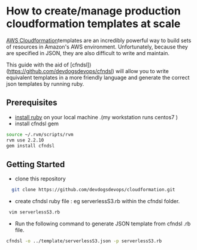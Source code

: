 # How to create/manage production cloudformation templates at scale

[AWS Cloudformation](https://docs.aws.amazon.com/AWSCloudFormation/latest/UserGuide/GettingStarted.html)templates are an incredibly powerful way to build sets of resources in Amazon's AWS environment. Unfortunately, because they are specified in JSON, they are also difficult to write and maintain.

This guide with the aid of [cfndsl])(https://github.com/devdogsdevops/cfndsl) will allow you to write equivalent templates in a more friendly language and generate the correct json templates by running ruby.

## Prerequisites
  - [install ruby](https://tecadmin.net/install-ruby-latest-stable-centos/) on your local machine .(my workstation runs centos7 )
  - install cfndsl gem
  ```bash
  source ~/.rvm/scripts/rvm
  rvm use 2.2.10
  gem install cfndsl
  ```
## Getting Started

   - clone this repository
   ```bash
     git clone https://github.com/devdogsdevops/cloudformation.git
   ```
   - create cfndsl ruby file : eg serverlessS3.rb within the cfndsl folder.

   ```bash
    vim serverlessS3.rb
   ```

   - Run the following command to generate JSON template from cfndsl .rb file.

   ```bash
   cfndsl -o ../template/serverlessS3.json -p serverlessS3.rb
   ```
